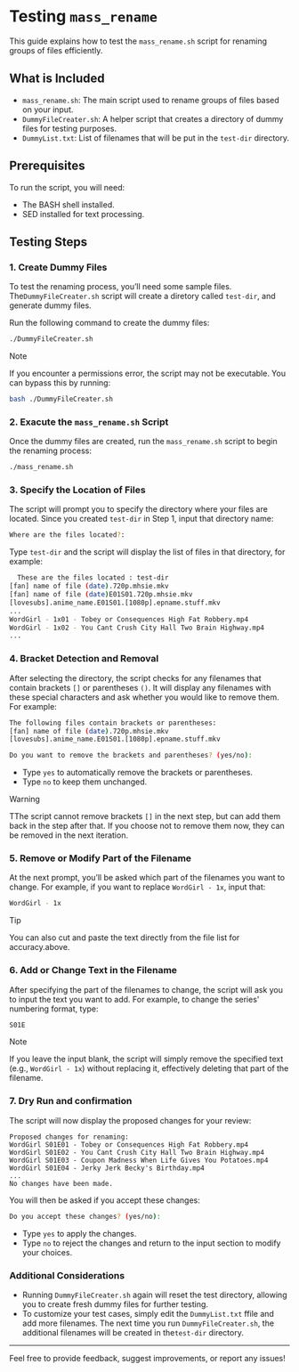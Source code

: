 # Testing `mass_rename`
This guide explains how to test the `mass_rename.sh` script for renaming groups of files efficiently.

## What is Included
- `mass_rename.sh`: The main script used to rename groups of files based on your input.
- `DummyFileCreater.sh`: A helper script that creates a directory of dummy files for testing purposes.
- `DummyList.txt`: List of filenames that will be put in the `test-dir` directory.
## Prerequisites
To run the script, you will need:

- The BASH shell installed.
- SED installed for text processing.

## Testing Steps
### 1. Create Dummy Files
To test the renaming process, you’ll need some sample files. The`DummyFileCreater.sh` script will create a diretory called `test-dir`, and generate dummy files.

Run the following command to create the dummy files:
```bash
./DummyFileCreater.sh
```
> [!NOTE]
> If you encounter a permissions error, the script may not be executable. You can bypass this by running:
```bash
bash ./DummyFileCreater.sh
```
### 2. Exacute the `mass_rename.sh` Script
Once the dummy files are created, run the `mass_rename.sh` script to begin the renaming process:
``` bash
./mass_rename.sh
```

### 3. Specify the Location of Files
The script will prompt you to specify the directory where your files are located. Since you created `test-dir` in Step 1, input that directory name:

```bash
Where are the files located?:
```
Type `test-dir` and the script will display the list of files in that directory, for example:
```bash
  These are the files located : test-dir
[fan] name of file (date).720p.mhsie.mkv
[fan] name of file (date)E01S01.720p.mhsie.mkv
[lovesubs].anime_name.E01S01.[1080p].epname.stuff.mkv
...
WordGirl - 1x01 - Tobey or Consequences High Fat Robbery.mp4
WordGirl - 1x02 - You Cant Crush City Hall Two Brain Highway.mp4
...
```
### 4. Bracket Detection and Removal
After selecting the directory, the script checks for any filenames that contain brackets `[]` or parentheses `()`. It will display any filenames with these special characters and ask whether you would like to remove them. For example:
```bash
The following files contain brackets or parentheses:
[fan] name of file (date).720p.mhsie.mkv
[lovesubs].anime_name.E01S01.[1080p].epname.stuff.mkv

Do you want to remove the brackets and parentheses? (yes/no):
```
- Type `yes` to automatically remove the brackets or parentheses.
- Type `no` to keep them unchanged.

> [!WARNING]
> TThe script cannot remove brackets `[]` in the next step, but can add them back in the step after that. If you choose not to remove them now, they can be removed in the next iteration.

### 5. Remove or Modify Part of the Filename
At the next prompt, you’ll be asked which part of the filenames you want to change. For example, if you want to replace `WordGirl - 1x`, input that:
```bash
WordGirl - 1x
```
> [!TIP] 
> You can also cut and paste the text directly from the file list for accuracy.above.

### 6. Add or Change Text in the Filename
After specifying the part of the filenames to change, the script will ask you to input the text you want to add. For example, to change the series' numbering format, type:
```BASH
S01E
```
> [!NOTE]
> If you leave the input blank, the script will simply remove the specified text (e.g., `WordGirl - 1x`) without replacing it, effectively deleting that part of the filename.
### 7. Dry Run and confirmation
The script will now display the proposed changes for your review:
```
Proposed changes for renaming:
WordGirl S01E01 - Tobey or Consequences High Fat Robbery.mp4
WordGirl S01E02 - You Cant Crush City Hall Two Brain Highway.mp4
WordGirl S01E03 - Coupon Madness When Life Gives You Potatoes.mp4
WordGirl S01E04 - Jerky Jerk Becky's Birthday.mp4
...
No changes have been made.
```
You will then be asked if you accept these changes:
```bash
Do you accept these changes? (yes/no):
```
- Type `yes` to apply the changes.
- Type `no` to reject the changes and return to the input section to modify your choices.




### Additional Considerations
- Running ```DummyFileCreater.sh``` again will reset the test directory, allowing you to create fresh dummy files for further testing.
- To customize your test cases, simply edit the `DummyList.txt` ffile and add more filenames. The next time you run `DummyFileCreater.sh`, the additional filenames will be created in the`test-dir` directory.


---
Feel free to provide feedback, suggest improvements, or report any issues!